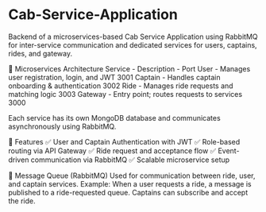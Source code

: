 # Cab-Service-Application
Backend of a microservices-based Cab Service Application using RabbitMQ for inter-service communication and dedicated services for users, captains, rides, and gateway.

🧱 Microservices Architecture
Service	 -  Description	                                                       -  Port
User     -	Manages user registration, login, and JWT	                          3001
Captain	  -       Handles captain onboarding & authentication	                            3002
Ride	          - Manages ride requests and matching logic	                                3003
Gateway         -	Entry point; routes requests to services                               	3000

Each service has its own MongoDB database and communicates asynchronously using RabbitMQ.


🚀 Features
✅ User and Captain Authentication with JWT
✅ Role-based routing via API Gateway
✅ Ride request and acceptance flow
✅ Event-driven communication via RabbitMQ
✅ Scalable microservice setup


📡 Message Queue (RabbitMQ)
Used for communication between ride, user, and captain services.
Example: When a user requests a ride, a message is published to a ride-requested queue. Captains can subscribe and accept the ride.
